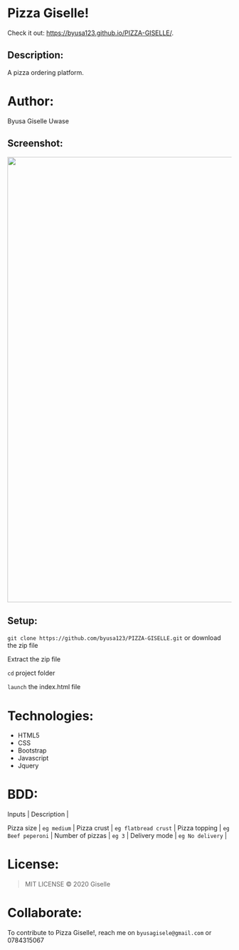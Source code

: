 # Pizza Giselle!
Check it out: https://byusa123.github.io/PIZZA-GISELLE/.


## Description: 
A pizza ordering platform.

# Author:
Byusa  Giselle Uwase

## Screenshot:
<img src="" width="1000">

## Setup:
`git clone https://github.com/byusa123/PIZZA-GISELLE.git` or download the zip file

Extract the zip file

`cd` project folder

`launch` the index.html file

# Technologies:
* HTML5
* CSS
* Bootstrap
* Javascript
* Jquery

# BDD:
 Inputs |  Description |


 Pizza size     | `eg medium`   |
 Pizza crust    | `eg flatbread crust`   |
Pizza topping    | `eg Beef peperoni`  |
Number of pizzas   | `eg 3`   |
Delivery mode   | `eg No delivery`   |

# License:
>MIT LICENSE &copy; 2020  Giselle

# Collaborate:
To contribute to Pizza Giselle!, reach me on `byusagisele@gmail.com` or 0784315067
